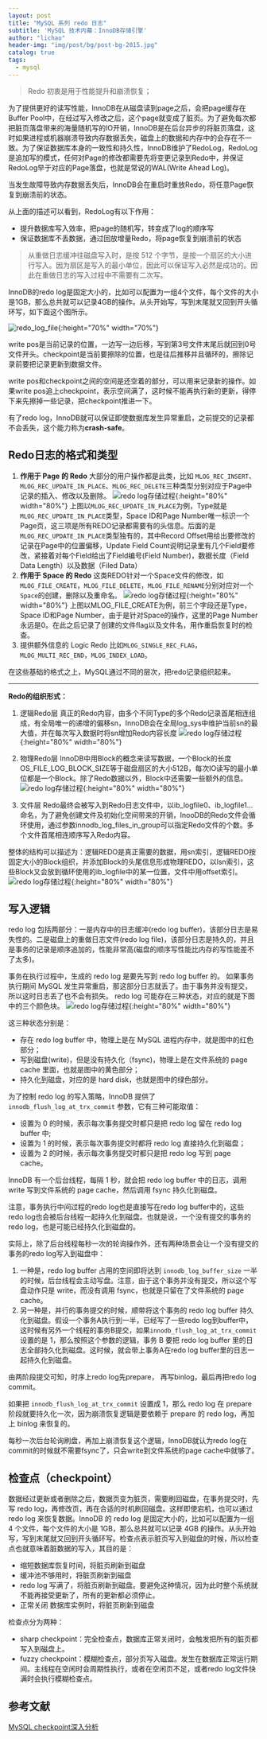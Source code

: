 ```yaml
---
layout: post
title: "MySQL 系列 redo 日志"
subtitle: 'MySQL 技术内幕：InnoDB存储引擎'
author: "lichao"
header-img: "img/post/bg/post-bg-2015.jpg"
catalog: true
tags:
  - mysql
---
```


> Redo 初衷是用于性能提升和崩溃恢复；

为了提供更好的读写性能，InnoDB在从磁盘读到page之后，会把page缓存在Buffer Pool中，在经过写入修改之后，这个page就变成了脏页。为了避免每次都把脏页落盘带来的海量随机写的IO开销，InnoDB是在后台异步的将脏页落盘，这时如果进程或机器崩溃导致内存数据丢失，磁盘上的数据和内存中的会存在不一致。为了保证数据库本身的一致性和持久性，InnoDB维护了RedoLog，RedoLog是追加写的模式，任何对Page的修改都需要先将变更记录到Redo中，并保证RedoLog早于对应的Page落盘，也就是常说的WAL(Write Ahead Log)。

当发生故障导致内存数据丢失后，InnoDB会在重启时重放Redo，将任意Page恢复到崩溃前的状态。

从上面的描述可以看到，RedoLog有以下作用：

- 提升数据库写入效率，把page的随机写，转变成了log的顺序写
- 保证数据库不丢数据，通过回放增量Redo，将page恢复到崩溃前的状态

> 从重做日志缓冲往磁盘写入时，是按 512 个字节，是按一个扇区的大小进行写入。因为扇区是写入的最小单位，因此可以保证写入必然是成功的。因此在重做日志的写入过程中不需要有二次写。

InnoDB的redo log是固定大小的，比如可以配置为一组4个文件，每个文件的大小是1GB，那么总共就可以记录4GB的操作。从头开始写，写到末尾就又回到开头循环写，如下面这个图所示。

![redo_log_file](/img/post/mysql/redo_log_file.png){:height="70%" width="70%"}

write pos是当前记录的位置，一边写一边后移，写到第3号文件末尾后就回到0号文件开头。checkpoint是当前要擦除的位置，也是往后推移并且循环的，擦除记录前要把记录更新到数据文件。

write pos和checkpoint之间的空间是还空着的部分，可以用来记录新的操作。如果write pos追上checkpoint，表示空间满了，这时候不能再执行新的更新，得停下来先擦掉一些记录，把checkpoint推进一下。

有了redo log，InnoDB就可以保证即使数据库发生异常重启，之前提交的记录都不会丢失，这个能力称为**crash-safe**。

## Redo日志的格式和类型

1. **作用于 Page 的 Redo**
  大部分的用户操作都是此类，比如 `MLOG_REC_INSERT`、`MLOG_REC_UPDATE_IN_PLACE`、`MLOG_REC_DELETE`三种类型分别对应于Page中记录的插入、修改以及删除。
  ![redo log存储过程](/img/post/mysql/rodo_log.png){:height="80%" width="80%"}
  上图以`MLOG_REC_UPDATE_IN_PLACE`为例，Type就是`MLOG_REC_UPDATE_IN_PLACE`类型，Space ID和Page Number唯一标识一个Page页，这三项是所有REDO记录都需要有的头信息。后面的是`MLOG_REC_UPDATE_IN_PLACE`类型独有的，其中Record Offset用给出要修改的记录在Page中的位置偏移，Update Field Count说明记录里有几个Field要修改，紧接着对每个Field给出了Field编号(Field Number)，数据长度（Field Data Length）以及数据（Filed Data）
2. **作用于 Space 的 Redo**
  这类REDO针对一个Space文件的修改，如`MLOG_FILE_CREATE`，`MLOG_FILE_DELETE`，`MLOG_FILE_RENAME`分别对应对一个`Space`的创建，删除以及重命名。
  ![redo log存储过程](/img/post/mysql/redo_log_mlog.png){:height="80%" width="80%"}
  上图以MLOG_FILE_CREATE为例，前三个字段还是Type，Space ID和Page Number，由于是针对Space的操作，这里的Page Number永远是0。在此之后记录了创建的文件flag以及文件名，用作重启恢复时的检查。
3. 提供额外信息的 Logic Redo
  比如`MLOG_SINGLE_REC_FLAG`，`MLOG_MULTI_REC_END`，`MLOG_INDEX_LOAD`。

在这些基础的格式之上，MySQL通过不同的层次，把redo记录组织起来。

---

**Redo的组织形式：**

1. 逻辑Redo层
  真正的Redo内容，由多个不同Type的多个Redo记录首尾相连组成，有全局唯一的递增的偏移sn，InnoDB会在全局log_sys中维护当前sn的最大值，并在每次写入数据时将sn增加Redo内容长度
  ![redo log存储过程](/img/post/mysql/logic_redo_log.png){:height="80%" width="80%"}

2. 物理Redo层
  InnoDB中用Block的概念来读写数据，一个Block的长度OS_FILE_LOG_BLOCK_SIZE等于磁盘扇区的大小512B，每次IO读写的最小单位都是一个Block。除了Redo数据以外，Block中还需要一些额外的信息。
  ![redo log存储过程](/img/post/mysql/block_redo_logic.png){:height="80%" width="80%"}
3. 文件层
  Redo最终会被写入到Redo日志文件中，以ib_logfile0、ib_logfile1…命名，为了避免创建文件及初始化空间带来的开销，InooDB的Redo文件会循环使用，通过参数innodb_log_files_in_group可以指定Redo文件的个数。多个文件首尾相连顺序写入Redo内容。

整体的结构可以描述为：逻辑REDO是真正需要的数据，用sn索引，逻辑REDO按固定大小的Block组织，并添加Block的头尾信息形成物理REDO，以lsn索引，这些Block又会放到循环使用的ib_logfile中的某一位置，文件中用offset索引。
![redo log存储过程](/img/post/mysql/redo_log.png){:height="80%" width="80%"}

## 写入逻辑

redo log 包括两部分：一是内存中的日志缓冲(redo log buffer)，该部分日志是易失性的。二是磁盘上的重做日志文件(redo log file)，该部分日志是持久的，并且是事务的记录是顺序追加的，性能非常高(磁盘的顺序写性能比内存的写性能差不了太多)。

事务在执行过程中，生成的 redo log 是要先写到 redo log buffer 的。
如果事务执行期间 MySQL 发生异常重启，那这部分日志就丢了。由于事务并没有提交，所以这时日志丢了也不会有损失。
redo log 可能存在三种状态，对应的就是下图中的三个颜色块。
![redo log存储过程](/img/mysql/redolog存储过程.png){:height="80%" width="80%"}

这三种状态分别是：

- 存在 redo log buffer 中，物理上是在 MySQL 进程内存中，就是图中的红色部分；
- 写到磁盘(write)，但是没有持久化（fsync)，物理上是在文件系统的 page cache 里面，也就是图中的黄色部分；
- 持久化到磁盘，对应的是 hard disk，也就是图中的绿色部分。
  
为了控制 redo log 的写入策略，InnoDB 提供了 ```innodb_flush_log_at_trx_commit``` 参数，它有三种可能取值：

- 设置为 0 的时候，表示每次事务提交时都只是把 redo log 留在 redo log buffer 中;
- 设置为 1 的时候，表示每次事务提交时都将 redo log 直接持久化到磁盘；
- 设置为 2 的时候，表示每次事务提交时都只是把 redo log 写到 page cache。

InnoDB 有一个后台线程，每隔 1 秒，就会把 redo log buffer 中的日志，调用 write 写到文件系统的 page cache，然后调用 fsync 持久化到磁盘。

注意，事务执行中间过程的redo log也是直接写在redo log buffer中的，这些redo log也会被后台线程一起持久化到磁盘。也就是说，一个没有提交的事务的redo log，也是可能已经持久化到磁盘的。

实际上，除了后台线程每秒一次的轮询操作外，还有两种场景会让一个没有提交的事务的redo log写入到磁盘中：

1. 一种是，redo log buffer 占用的空间即将达到 ```innodb_log_buffer_size``` 一半的时候，后台线程会主动写盘。注意，由于这个事务并没有提交，所以这个写盘动作只是 write，而没有调用 fsync，也就是只留在了文件系统的 page cache。
2. 另一种是，并行的事务提交的时候，顺带将这个事务的 redo log buffer 持久化到磁盘。假设一个事务A执行到一半，已经写了一些redo log到buffer中，这时候有另外一个线程的事务B提交，如果```innodb_flush_log_at_trx_commit``` 设置的是 1，那么按照这个参数的逻辑，事务 B 要把 redo log buffer 里的日志全部持久化到磁盘。这时候，就会带上事务A在redo log buffer里的日志一起持久化到磁盘。

由两阶段提交可知，时序上redo log先prepare， 再写binlog，最后再把redo log commit。

如果把 ```innodb_flush_log_at_trx_commit``` 设置成 1，那么 redo log 在 prepare 阶段就要持久化一次，因为崩溃恢复逻辑是要依赖于 prepare 的 redo log，再加上 binlog 来恢复的。

每秒一次后台轮询刷盘，再加上崩溃恢复这个逻辑，InnoDB就认为redo log在commit的时候就不需要fsync了，只会write到文件系统的page cache中就够了。

## 检查点（checkpoint）

数据经过更新或者删除之后，数据页变为脏页，需要刷回磁盘，在事务提交时，先写 redo log，再修改页，再在合适的时机刷回磁盘。这样即使宕机，也可以通过 redo log 来恢复数据。InnoDB 的 redo log 是固定大小的，比如可以配置为一组 4 个文件，每个文件的大小是 1GB，那么总共就可以记录 4GB 的操作。从头开始写，写到末尾就又回到开头循环写。检查点表示脏页写入到磁盘的时候，所以检查点也就意味着脏数据的写入，其目的是：

- 缩短数据库恢复时间，将脏页刷新到磁盘
- 缓冲池不够用时，将脏页刷新到磁盘
- redo log 写满了，将脏页刷新到磁盘。要避免这种情况，因为此时整个系统就不能再接受更新了，所有的更新都必须停止。
- 正常关闭 数据库实例时，将脏页刷新到磁盘

检查点分为两种：

- sharp checkpoint：完全检查点，数据库正常关闭时，会触发把所有的脏页都写入到磁盘上。
- fuzzy checkpoint：模糊检查点，部分页写入磁盘。发生在数据库正常运行期间。主线程在空闲时会周期性执行，或者在空闲页不足，或者redo log文件快满时会执行模糊检查点。

## 参考文献

[MySQL checkpoint深入分析](https://www.cnblogs.com/geaozhang/p/7341333.html)
